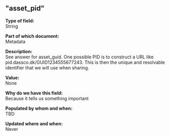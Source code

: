 ## "asset_pid"

**Type of field:**  
String  

**Part of which document:**  
Metadata

**Description:**  
See answer for asset_guid. One possible PID is to construct a URL like pid.dassco.dk/GUID1234555677243. This is then the unique and resolvable identifier that we will use when sharing.   

**Value:**  
None  

**Why do we have this field:**  
Because it tells us something important  

**Populated by whom and when:**  
TBD  

**Updated where and when:**  
Never  

